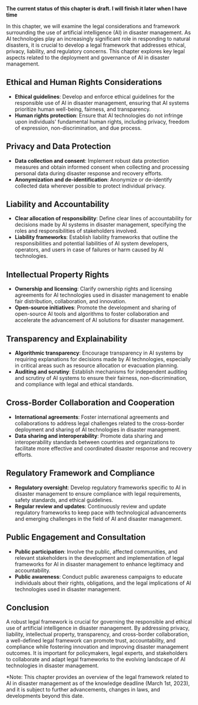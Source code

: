 **The current status of this chapter is draft. I will finish it later when I have time**

In this chapter, we will examine the legal considerations and framework surrounding the use of artificial intelligence (AI) in disaster management. As AI technologies play an increasingly significant role in responding to natural disasters, it is crucial to develop a legal framework that addresses ethical, privacy, liability, and regulatory concerns. This chapter explores key legal aspects related to the deployment and governance of AI in disaster management.

Ethical and Human Rights Considerations
---------------------------------------

* **Ethical guidelines**: Develop and enforce ethical guidelines for the responsible use of AI in disaster management, ensuring that AI systems prioritize human well-being, fairness, and transparency.
* **Human rights protection**: Ensure that AI technologies do not infringe upon individuals' fundamental human rights, including privacy, freedom of expression, non-discrimination, and due process.

Privacy and Data Protection
---------------------------

* **Data collection and consent**: Implement robust data protection measures and obtain informed consent when collecting and processing personal data during disaster response and recovery efforts.
* **Anonymization and de-identification**: Anonymize or de-identify collected data wherever possible to protect individual privacy.

Liability and Accountability
----------------------------

* **Clear allocation of responsibility**: Define clear lines of accountability for decisions made by AI systems in disaster management, specifying the roles and responsibilities of stakeholders involved.
* **Liability frameworks**: Establish liability frameworks that outline the responsibilities and potential liabilities of AI system developers, operators, and users in case of failures or harm caused by AI technologies.

Intellectual Property Rights
----------------------------

* **Ownership and licensing**: Clarify ownership rights and licensing agreements for AI technologies used in disaster management to enable fair distribution, collaboration, and innovation.
* **Open-source initiatives**: Promote the development and sharing of open-source AI tools and algorithms to foster collaboration and accelerate the advancement of AI solutions for disaster management.

Transparency and Explainability
-------------------------------

* **Algorithmic transparency**: Encourage transparency in AI systems by requiring explanations for decisions made by AI technologies, especially in critical areas such as resource allocation or evacuation planning.
* **Auditing and scrutiny**: Establish mechanisms for independent auditing and scrutiny of AI systems to ensure their fairness, non-discrimination, and compliance with legal and ethical standards.

Cross-Border Collaboration and Cooperation
------------------------------------------

* **International agreements**: Foster international agreements and collaborations to address legal challenges related to the cross-border deployment and sharing of AI technologies in disaster management.
* **Data sharing and interoperability**: Promote data sharing and interoperability standards between countries and organizations to facilitate more effective and coordinated disaster response and recovery efforts.

Regulatory Framework and Compliance
-----------------------------------

* **Regulatory oversight**: Develop regulatory frameworks specific to AI in disaster management to ensure compliance with legal requirements, safety standards, and ethical guidelines.
* **Regular review and updates**: Continuously review and update regulatory frameworks to keep pace with technological advancements and emerging challenges in the field of AI and disaster management.

Public Engagement and Consultation
----------------------------------

* **Public participation**: Involve the public, affected communities, and relevant stakeholders in the development and implementation of legal frameworks for AI in disaster management to enhance legitimacy and accountability.
* **Public awareness**: Conduct public awareness campaigns to educate individuals about their rights, obligations, and the legal implications of AI technologies used in disaster management.

Conclusion
----------

A robust legal framework is crucial for governing the responsible and ethical use of artificial intelligence in disaster management. By addressing privacy, liability, intellectual property, transparency, and cross-border collaboration, a well-defined legal framework can promote trust, accountability, and compliance while fostering innovation and improving disaster management outcomes. It is important for policymakers, legal experts, and stakeholders to collaborate and adapt legal frameworks to the evolving landscape of AI technologies in disaster management.

\*Note: This chapter provides an overview of the legal framework related to AI in disaster management as of the knowledge deadline (March 1st, 2023), and it is subject to further advancements, changes in laws, and developments beyond this date.
